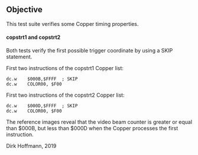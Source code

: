 ## Objective

This test suite verifies some Copper timing properties.

#### copstrt1 and copstrt2

Both tests verify the first possible trigger coordinate by using a SKIP statement.

First two instructions of the copstrt1 Copper list: 

	dc.w	$000B,$FFFF  ; SKIP
	dc.w	COLOR00, $F00

First two instructions of the copstrt2 Copper list: 

	dc.w	$000D,$FFFF  ; SKIP
	dc.w	COLOR00, $F00

The reference images reveal that the video beam counter is greater or equal than $000B, but less than $000D when the Copper processes the first instruction. 



Dirk Hoffmann, 2019